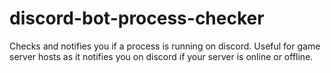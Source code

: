 # discord-bot-process-checker
Checks and notifies you if a process is running on discord. Useful for game server hosts as it notifies you on discord if your server is online or offline.
